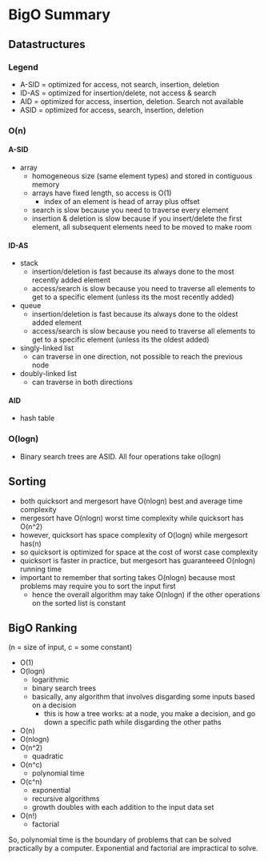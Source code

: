 # BigO Summary
## Datastructures
### Legend
* A-SID = optimized for access, not search, insertion, deletion
* ID-AS = optimized for insertion/delete, not access & search
* AID = optimized for access, insertion, deletion. Search not available
* ASID = optimized for access, search, insertion, deletion
### O(n)
#### A-SID
* array
  * homogeneous size (same element types) and stored in contiguous memory
  * arrays have fixed length, so access is O(1)
    * index of an element is head of array plus offset
  * search is slow because you need to traverse every element
  * insertion & deletion is slow because if you insert/delete the first element, all subsequent elements need to be moved to make room

#### ID-AS
* stack
  * insertion/deletion is fast because its always done to the most recently added element
  * access/search is slow because you need to traverse all elements to get to a specific element (unless its the most recently added)
* queue
  * insertion/deletion is fast because its always done to the oldest added element
  * access/search is slow because you need to traverse all elements to get to a specific element (unless its the oldest added)
* singly-linked list
  * can traverse in one direction, not possible to reach the previous node
* doubly-linked list
  * can traverse in both directions

#### AID
* hash table

### O(logn)
* Binary search trees are ASID. All four operations take o(logn)

## Sorting
* both quicksort and mergesort have O(nlogn) best and average time complexity
* mergesort have O(nlogn) worst time complexity while quicksort has O(n^2)
* however, quicksort has space complexity of O(logn) while mergesort has(n)
* so quicksort is optimized for space at the cost of worst case complexity
* quicksort is faster in practice, but mergesort has guaranteeed O(nlogn) running time
* important to remember that sorting takes O(nlogn) because most problems may require you to sort the input first
  * hence the overall algorithm may take O(nlogn) if the other operations on the sorted list is constant

## BigO Ranking
(n = size of input, c = some constant)

* O(1)
* O(logn)
  * logarithmic
  * binary search trees
  * basically, any algorithm that involves disgarding some inputs based on a decision
    * this is how a tree works: at a node, you make a decision, and go down a specific path while disgarding the other paths
* O(n)
* O(nlogn)
* O(n^2)
  * quadratic
* O(n^c)
  * polynomial time
* O(c^n)
  * exponential
  * recursive algorithms
  * growth doubles with each addition to the input data set
* O(n!)
  * factorial

So, polynomial time is the boundary of problems that can be solved practically by a computer. Exponential and factorial are impractical to solve.
